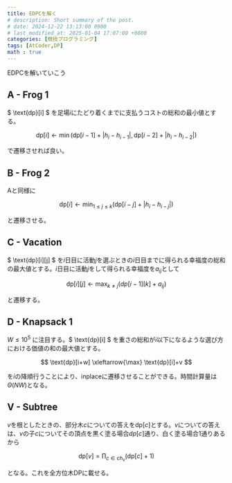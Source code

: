 ```yaml
---
title: EDPCを解く
# description: Short summary of the post.
# date: 2024-12-22 13:13:00 0900
# last_modified_at: 2025-01-04 17:07:00 +0800
categories: [競技プログラミング]
tags: [AtCoder,DP]
math : true
---
```

EDPCを解いていこう

## A - Frog 1
$ \text{dp}[i]  $ を足場$i$にたどり着くまでに支払うコストの総和の最小値とする。

$$
 \text{dp}[i] \leftarrow \min(\text{dp}[i-1]+|h_i-h_{i-1}|,\text{dp}[i-2]+|h_i-h_{i-2}| )$$

で遷移させれば良い。

## B - Frog 2
Aと同様に

$$
 \text{dp}[i] \leftarrow \min_{1\le j\le k}(\text{dp}[i-j]+|h_i-h_{i-j}|)$$

と遷移させる。

## C - Vacation
$ \text{dp}[i][j] $ を$i$日目に活動$j$を選ぶときの$i$日目までに得られる幸福度の総和の最大値とする。$i$日目に活動$j$をして得られる幸福度を$a_{ij}$として

$$
\text{dp}[i][j]\leftarrow \max_{k\neq j}(dp[i-1][k]+a_{ij})
$$

と遷移する。

## D - Knapsack 1
$W\le 10^5$ に注目する。$ \text{dp}[i] $ を重さの総和が$i$以下になるような選び方における価値の和の最大値とする。

$$ \text{dp}[i+w] \xleftarrow{\max} \text{dp}[i]+v $$

を$i$の降順行うことにより、inplaceに遷移させることができる。時間計算量は$\Theta(NW)$となる。


## V - Subtree
$v$を根としたときの、部分木$c$についての答えを$\text{dp}[c]$とする。$v$についての答えは、$v$の子$c$についてその頂点を黒く塗る場合$dp[c]$通り、白く塗る場合$1$通りあるから

$$\text{dp}[v]=\prod_{c\in \text{ch}_v}(\text{dp}[c]+1)$$

となる。これを全方位木DPに載せる。